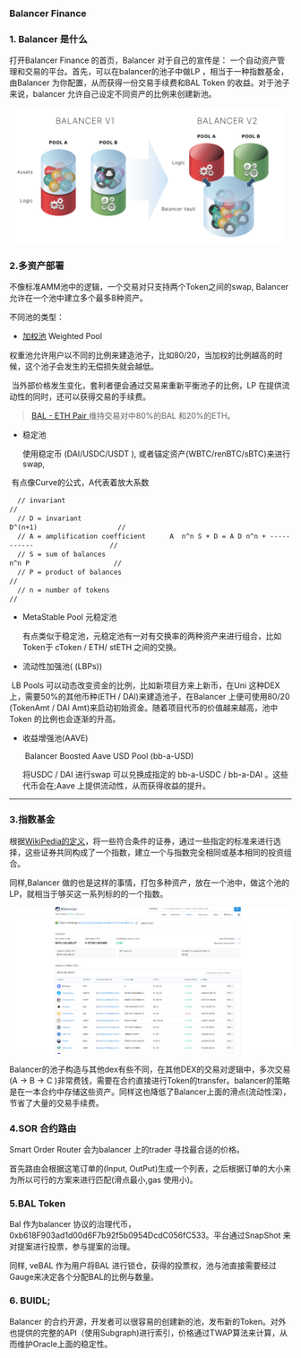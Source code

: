 ### Balancer Finance



### 1. Balancer 是什么

打开Balancer Finance 的首页，Balancer 对于自己的宣传是： 一个自动资产管理和交易的平台。首先，可以在balancer的池子中做LP ，相当于一种指数基金，由Balancer 为你配置，从而获得一份交易手续费和BAL Token 的收益。对于池子来说，balancer 允许自己设定不同资产的比例来创建新池。

<img src="image/12-01.png" style="zoom:48%;" />



### 2.多资产部署

不像标准AMM池中的逻辑，一个交易对只支持两个Token之间的swap, Balancer 允许在一个池中建立多个最多8种资产。

不同池的类型：

* [加权池](https://docs.balancer.fi/products/balancer-pools/weighted-pools) Weighted Pool

​		权重池允许用户以不同的比例来建造池子，比如80/20，当加权的比例越高的时候，这个池子会发生的无偿损失就会越低。

​	当外部价格发生变化，套利者便会通过交易来重新平衡池子的比例，LP 在提供流动性的同时，还可以获得交易的手续费。

> [BAL - ETH Pair ](https://app.balancer.fi/#/pool/0x5c6ee304399dbdb9c8ef030ab642b10820db8f56000200000000000000000014)  维持交易对中80%的BAL 和20%的ETH。



* 稳定池

  使用稳定币  (DAI/USDC/USDT ), 或者锚定资产(WBTC/renBTC/sBTC)来进行swap,

​	有点像Curve的公式，A代表着放大系数

```
  // invariant                                                                                 //
  // D = invariant                                                  D^(n+1)                    //
  // A = amplification coefficient      A  n^n S + D = A D n^n + -----------                   //
  // S = sum of balances                                             n^n P                     //
  // P = product of balances                                                                   //
  // n = number of tokens                                                                      //
```



* MetaStable Pool 元稳定池

  有点类似于稳定池，元稳定池有一对有交换率的两种资产来进行组合，比如Token于 cToken / ETH/ stETH 之间的交换。



* 流动性加强池( (LBPs))

​		LB Pools 可以动态改变资金的比例，比如新项目方来上新币，在Uni 这种DEX上，需要50%的其他币种(ETH / DAI)来建造池子，在Balancer 上便可使用80/20 (TokenAmt / DAI Amt)来启动初始资金。随着项目代币的价值越来越高，池中Token 的比例也会逐渐的升高。

* 收益增强池(AAVE)

  ​	Balancer Boosted Aave USD Pool (bb-a-USD) 

  将USDC / DAI  进行swap 可以兑换成指定的 bb-a-USDC /  bb-a-DAI 。这些代币会在;Aave 上提供流动性，从而获得收益的提升。





---



### 3.指数基金



根据[WikiPedia的定义](https://zh.m.wikipedia.org/zh/%E6%8C%87%E6%95%B0%E5%9F%BA%E9%87%91)，将一些符合条件的证券，通过一些指定的标准来进行选择，这些证券共同构成了一个指数，建立一个与指数完全相同或基本相同的投资组合。

同样,Balancer 做的也是这样的事情，打包多种资产，放在一个池中，做这个池的LP，就相当于够买这一系列标的的一个指数。

<img src="image/12-02.png" style="zoom:67%;" />



Balancer的池子构造与其他dex有些不同，在其他DEX的交易对逻辑中，多次交易(A -> B -> C )非常费钱，需要在合约直接进行Token的transfer。balancer的策略是在一本合约中存储这些资产。同样这也降低了Balancer上面的滑点(流动性深)，节省了大量的交易手续费。



### 4.SOR 合约路由

Smart Order Router 会为balancer 上的trader 寻找最合适的价格。

首先路由会根据这笔订单的(Input, OutPut)生成一个列表，之后根据订单的大小来为所以可行的方案来进行匹配(滑点最小,gas 使用小)。



### 5.BAL Token

Bal 作为balancer 协议的治理代币，0xb618F903ad1d00d6F7b92f5b0954DcdC056fC533。平台通过SnapShot 来对提案进行投票，参与提案的治理。

同样, veBAL 作为用户将BAL 进行锁仓，获得的投票权，池与池直接需要经过Gauge来决定各个分配BAL的比例与数量。





### 6. BUIDL;

Balancer 的合约开源，开发者可以很容易的创建新的池，发布新的Token。对外也提供的完整的API（使用Subgraph)进行索引，价格通过TWAP算法来计算，从而维护Oracle上面的稳定性。
